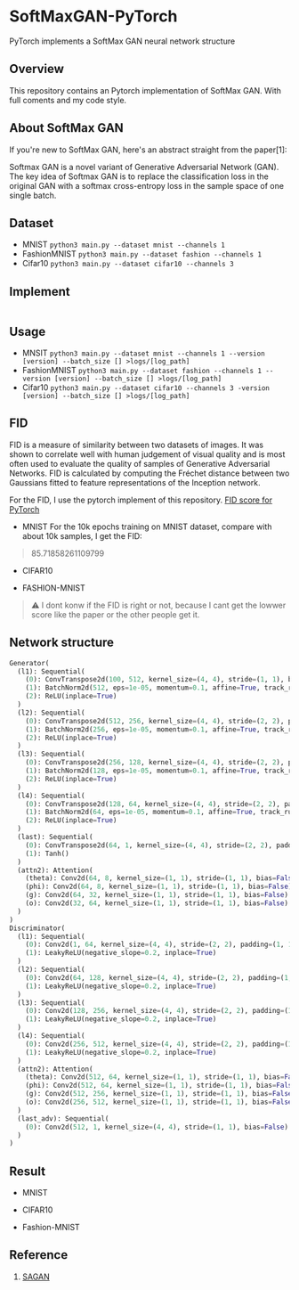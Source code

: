 # SoftMaxGAN-PyTorch
PyTorch implements a SoftMax GAN neural network structure
## Overview
This repository contains an Pytorch implementation of SoftMax GAN.
With full coments and my code style.

## About SoftMax GAN
If you're new to SoftMax GAN, here's an abstract straight from the paper[1]:

Softmax GAN is a novel variant of Generative Adversarial Network (GAN). The key idea of Softmax GAN is to replace the classification loss in the original GAN with a softmax cross-entropy loss in the sample space of one single batch.

## Dataset 
- MNIST
`python3 main.py --dataset mnist --channels 1`
- FashionMNIST
`python3 main.py --dataset fashion --channels 1`
- Cifar10
`python3 main.py --dataset cifar10 --channels 3`

## Implement
``` python

```

## Usage
- MNSIT
`python3 main.py --dataset mnist --channels 1 --version [version] --batch_size [] >logs/[log_path]`
- FashionMNIST
`python3 main.py --dataset fashion --channels 1 --version [version] --batch_size [] >logs/[log_path]`
- Cifar10
`python3 main.py --dataset cifar10 --channels 3 -version [version] --batch_size [] >logs/[log_path]`

## FID
FID is a measure of similarity between two datasets of images. It was shown to correlate well with human judgement of visual quality and is most often used to evaluate the quality of samples of Generative Adversarial Networks. FID is calculated by computing the Fréchet distance between two Gaussians fitted to feature representations of the Inception network.

For the FID, I use the pytorch implement of this repository. [FID score for PyTorch](https://github.com/mseitzer/pytorch-fid)

- MNIST
For the 10k epochs training on MNIST dataset, compare with about 10k samples, I get the FID: 
> 85.71858261109799
- CIFAR10
<!-- For the 10k epochs training on the CIFAR10 dataset, compare with about 10k samples, I get the FID: 
> 108.10053254296571 :warning: I think this test is failing, the reason dont konw why. -->
- FASHION-MNIST
<!-- For the 10k epochs training on the CIFAR10 dataset, compare with about 10k samples, I get the FID: 
>  46.96466240507351 -->

> :warning: I dont konw if the FID is right or not, because I cant get the lowwer score like the paper or the other people get it. 
## Network structure
``` python
Generator(
  (l1): Sequential(
    (0): ConvTranspose2d(100, 512, kernel_size=(4, 4), stride=(1, 1), bias=False)
    (1): BatchNorm2d(512, eps=1e-05, momentum=0.1, affine=True, track_running_stats=True)
    (2): ReLU(inplace=True)
  )
  (l2): Sequential(
    (0): ConvTranspose2d(512, 256, kernel_size=(4, 4), stride=(2, 2), padding=(1, 1), bias=False)
    (1): BatchNorm2d(256, eps=1e-05, momentum=0.1, affine=True, track_running_stats=True)
    (2): ReLU(inplace=True)
  )
  (l3): Sequential(
    (0): ConvTranspose2d(256, 128, kernel_size=(4, 4), stride=(2, 2), padding=(1, 1), bias=False)
    (1): BatchNorm2d(128, eps=1e-05, momentum=0.1, affine=True, track_running_stats=True)
    (2): ReLU(inplace=True)
  )
  (l4): Sequential(
    (0): ConvTranspose2d(128, 64, kernel_size=(4, 4), stride=(2, 2), padding=(1, 1), bias=False)
    (1): BatchNorm2d(64, eps=1e-05, momentum=0.1, affine=True, track_running_stats=True)
    (2): ReLU(inplace=True)
  )
  (last): Sequential(
    (0): ConvTranspose2d(64, 1, kernel_size=(4, 4), stride=(2, 2), padding=(1, 1), bias=False)
    (1): Tanh()
  )
  (attn2): Attention(
    (theta): Conv2d(64, 8, kernel_size=(1, 1), stride=(1, 1), bias=False)
    (phi): Conv2d(64, 8, kernel_size=(1, 1), stride=(1, 1), bias=False)
    (g): Conv2d(64, 32, kernel_size=(1, 1), stride=(1, 1), bias=False)
    (o): Conv2d(32, 64, kernel_size=(1, 1), stride=(1, 1), bias=False)
  )
)
Discriminator(
  (l1): Sequential(
    (0): Conv2d(1, 64, kernel_size=(4, 4), stride=(2, 2), padding=(1, 1), bias=False)
    (1): LeakyReLU(negative_slope=0.2, inplace=True)
  )
  (l2): Sequential(
    (0): Conv2d(64, 128, kernel_size=(4, 4), stride=(2, 2), padding=(1, 1), bias=False)
    (1): LeakyReLU(negative_slope=0.2, inplace=True)
  )
  (l3): Sequential(
    (0): Conv2d(128, 256, kernel_size=(4, 4), stride=(2, 2), padding=(1, 1), bias=False)
    (1): LeakyReLU(negative_slope=0.2, inplace=True)
  )
  (l4): Sequential(
    (0): Conv2d(256, 512, kernel_size=(4, 4), stride=(2, 2), padding=(1, 1), bias=False)
    (1): LeakyReLU(negative_slope=0.2, inplace=True)
  )
  (attn2): Attention(
    (theta): Conv2d(512, 64, kernel_size=(1, 1), stride=(1, 1), bias=False)
    (phi): Conv2d(512, 64, kernel_size=(1, 1), stride=(1, 1), bias=False)
    (g): Conv2d(512, 256, kernel_size=(1, 1), stride=(1, 1), bias=False)
    (o): Conv2d(256, 512, kernel_size=(1, 1), stride=(1, 1), bias=False)
  )
  (last_adv): Sequential(
    (0): Conv2d(512, 1, kernel_size=(4, 4), stride=(1, 1), bias=False)
  )
)
```
## Result
- MNIST  
<!-- ![9900_MNSIT](img/9900_MNIST.png) -->
- CIFAR10  
<!-- ![9900_cifar10](img/9900_cifar10.png) -->
- Fashion-MNIST
<!-- ![9900_fashion](img/9900_fashion.png) -->
## Reference
1. [SAGAN](http://arxiv.org/abs/1805.08318)
